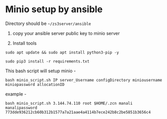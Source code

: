 # Minio setup by ansible

Directory should be `~/zs3server/ansible`

1. copy your ansible server public key to minio server

2. Install tools

```
sudo apt update && sudo apt install python3-pip -y
```

```
sudo pip3 install -r requirements.txt
```

This bash script will setup minio -

```
bash minio_script.sh IP server_Username configDirectory miniousername miniopassword allocationID
```

example -
```
bash minio_script.sh 3.144.74.110 root $HOME/.zcn manali manalipassword 773dde936212cb60b312b1577a7a21aae4a4114b7ece242b8c2be5851b3656c4
```